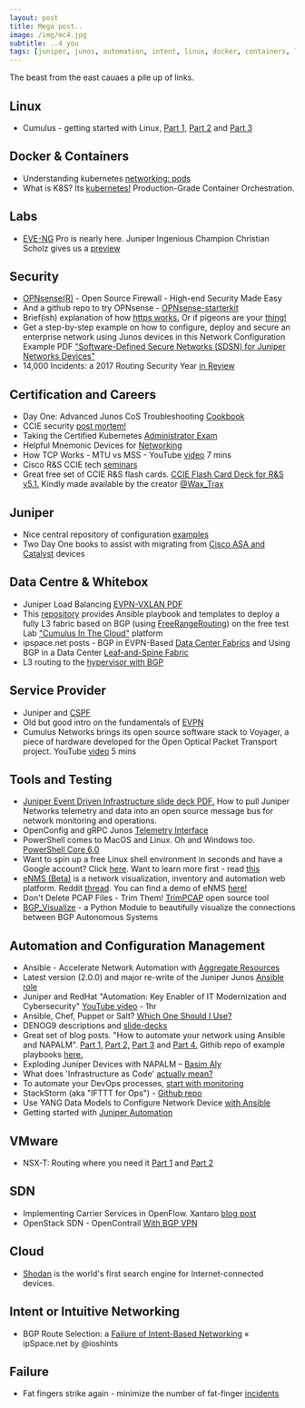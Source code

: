 ```yaml
---
layout: post
title: Mega post..
image: /img/mc4.jpg
subtitle: ..4 you
tags: [juniper, junos, automation, intent, linux, docker, containers, labs, eve-ng, vmware, whitebox, cumulus, cisco, careers, certification, data centre]
---
```

The beast from the east cauaes a pile up of links.

## Linux

* Cumulus - getting started with Linux, [Part 1,](https://cumulusnetworks.com/blog/linux-basics-part-1/) [Part 2](https://cumulusnetworks.com/blog/linux-basics-part-2/) and [Part 3](https://cumulusnetworks.com/blog/linux-basics-part-3/)

## Docker & Containers

* Understanding kubernetes [networking: pods](https://medium.com/google-cloud/understanding-kubernetes-networking-pods-7117dd28727)
* What is K8S? Its [kubernetes!](https://kubernetes.io/) Production-Grade Container Orchestration.

## Labs
* [EVE-NG](eve-ng.net) Pro is nearly here. Juniper Ingenious Champion Christian Scholz gives us a [preview](httpscie.eu/eve-ng-professional-first-preview/)


## Security

* [OPNsense(R)](https://opnsense.org/) - Open Source Firewall - High-end Security Made Easy
* And a github repo to try OPNsense - [OPNsense-starterkit](https://github.com/EugenMayer/opnsense-starterkit/blob/master/README.md)
* Brief(ish) explanation of how [https works.](https://dev.to/ruidfigueiredo/briefish-explanation-of-how-https-works) Or if pigeons are your [thing!](https://medium.freecodecamp.org/https-explained-with-carrier-pigeons-7029d2193351)
* Get a step-by-step example on how to configure, deploy and secure an enterprise network using Junos devices in this Network Configuration Example PDF ["Software-Defined Secure Networks (SDSN) for Juniper Networks Devices"](juni.pr/2DIbtxP)
* 14,000 Incidents: a 2017 Routing Security Year [in Review](https://www.manrs.org/2018/01/14000-incidents-a-2017-routing-security-year-in-review/)

## Certification and Careers

* Day One: Advanced Junos CoS Troubleshooting [Cookbook](https://www.juniper.net/us/en/training/jnbooks/day-one/networking-technologies-series/junos-cos-troubleshooting/)
* CCIE security [post mortem!](https://densemode.com/2018/01/14/ccie-security-lab-1-steve-0/)
* Taking the Certified Kubernetes [Administrator Exam](https://medium.com/@KevinHoffman/taking-the-certified-kubernetes-administrator-exam-eeab17d65476)
* Helpful Mnemonic Devices for [Networking](https://networkphil.com/2018/01/16/helpful-mnemonic-devices-for-networking/)
* How TCP Works - MTU vs MSS - YouTube [video](https://www.youtube.com/watch?v=XMcYwr-yJGA&feature=youtu.be) 7 mins
* Cisco R&S CCIE tech [seminars](https://learningnetwork.cisco.com/community/learning_center/ccie-rs-tech-seminars)
* Great free set of CCIE R&S flash cards. [CCIE Flash Card Deck for R&S v5.1.](https://neckercube.com/index.php/2018/01/31/ccie-flash-card-deck-for-rs-v5-1/) Kindly made available by the creator [@Wax_Trax](https://twitter.com/Wax_Trax)


## Juniper

* Nice central repository of configuration [examples](https://www.juniper.net/documentation/en_US/release-independent/nce/information-products/pathway-pages/nce/index.html)
* Two Day One books to assist with migrating from [Cisco ASA and Catalyst](https://www.juniper.net/us/en/training/jnbooks/day-one/fundamentals-series/migrate-cisco-asa-srx-series/) devices

## Data Centre & Whitebox

* Juniper Load Balancing [EVPN-VXLAN PDF](https://www.juniper.net/documentation/en_US/release-independent/solutions/information-products/pathway-pages/lb-evpn-vxlan-tn.pdf)
* This [repository](https://github.com/jpmondet/Fully-Automated-BGP-fabric/blob/master/README.md) provides Ansible playbook and templates to deploy a fully L3 fabric based on BGP (using [FreeRangeRouting](https://github.com/FRRouting/frr)) on the free test Lab ["Cumulus In The Cloud"](https://cumulusnetworks.com/products/cumulus-in-the-cloud/) platform
* ipspace.net posts - BGP in EVPN-Based [Data Center Fabrics](http://www.ipspace.net/Data_Center_BGP/BGP_in_EVPN-Based_Data_Center_Fabrics) and Using BGP in a Data Center [Leaf-and-Spine Fabric](http://www.ipspace.net/Data_Center_BGP)
* L3 routing to the [hypervisor with BGP](https://vincent.bernat.im/en/blog/2018-l3-routing-hypervisor)

## Service Provider

* Juniper and [CSPF](https://netflask.net/jnpr-constrained-shortest-path-first/)
* Old but good intro on the fundamentals of [EVPN](http://packetpushers.net/evpn-introduction-next-generation-l2vpn/)
* Cumulus Networks brings its open source software stack to Voyager, a piece of hardware developed for the Open Optical Packet Transport project. YouTube [video](https://www.youtube.com/watch?v=rgfXdhPDe_c&feature=youtu.be) 5 mins

## Tools and Testing

* [Juniper Event Driven Infrastructure slide deck PDF.](https://www.juniper.net/assets/us/en/local/pdf/nxtwork/automation-and-services-introduction-to-j-edi-the-juniper-event-driven-Infrastructure.pdf) How to pull Juniper Networks telemetry and data into an open source message bus for network monitoring and operations.
* OpenConfig and gRPC Junos [Telemetry Interface](https://forums.juniper.net/t5/Automation/OpenConfig-and-gRPC-Junos-Telemetry-Interface/ta-p/316090)
* PowerShell comes to MacOS and Linux. Oh and Windows too. [PowerShell Core 6.0](https://www.theregister.co.uk/2018/01/12/powershell_macos_linux/)
* Want to spin up a free Linux shell environment in seconds and have a Google account? Click [here](https://console.cloud.google.com/cloudshell/editor?pli=1&supportedpurview=project&shellonly=true). Want to learn more first - read [this](https://medium.com/google-cloud/google-cloud-shell-the-free-playground-b5ab4793224)
* [eNMS (Beta)](https://github.com/afourmy/eNMS/blob/master/README.md) is a network visualization, inventory and automation web platform. Reddit [thread](https://www.reddit.com/r/networking/comments/7qdloz/enms_a_vendoragnostic_nms_for_carriergrade/?st=JCF5KEOM&sh=94dcca66). You can find a demo of eNMS [here!](http://afourmy.pythonanywhere.com/dashboard)
* Don't Delete PCAP Files - Trim Them! [TrimPCAP](https://www.netresec.com/?page=Blog&month=2017-12&post=Don%27t-Delete-PCAP-Files---Trim-Them) open source tool
* [BGP_Visualize](https://github.com/TheNetworker/visualize_bgp_asns/blob/master/Readme.md) - a Python Module to beautifully visualize the connections between BGP Autonomous Systems

## Automation and Configuration Management

* Ansible - Accelerate Network Automation with [Aggregate Resources](https://www.ansible.com/blog/accelerate-ansible-networking-aggregate-resources)
* Latest version (2.0.0) and major re-write of the Juniper Junos [Ansible role](https://github.com/Juniper/ansible-junos-stdlib/releases/tag/2.0.0)
* Juniper and RedHat "Automation: Key Enabler of IT Modernization and Cybersecurity" [YouTube video](https://www.youtube.com/watch?v=cYHjT91Ojvg) - 1hr
* Ansible, Chef, Puppet or Salt? [Which One Should I Use?](https://blog.ipspace.net/2018/01/ansible-chef-puppet-or-salt-which-one.html?m=1)
* DENOG9 descriptions and [slide-decks](http://www.denog.de/de/meetings/denog9/agenda.html#netlab)
* Great set of blog posts. "How to automate your network using Ansible and NAPALM". [Part 1,](https://www.agileintegratedsolutions.com/how-to-automate-your-network-using-ansible-and-napalm-part-1/) [Part 2,](https://www.agileintegratedsolutions.com/how-to-automate-your-network-using-ansible-and-napalm-part-2/) [Part 3](https://www.agileintegratedsolutions.com/how-to-automate-your-network-using-ansible-and-napalm-part-3/) and [Part 4.](https://www.agileintegratedsolutions.com/how-to-automate-your-network-using-ansible-and-napalm-part-4/) Githib repo of example playbooks [here.](https://github.com/kokasha/NetAutomationExamples/tree/master/Internet%20Service)
* Exploding Juniper Devices with NAPALM – [Basim Aly](https://basimaly.wordpress.com/2018/01/08/exploding-juniper-devices-with-napalm/)
* What does 'Infrastructure as Code' [actually mean?](https://www.packtpub.com/books/content/what-does-infrastructure-code-actually-mean)
* To automate your DevOps processes, [start with monitoring](https://techbeacon.com/automate-your-devops-processes-start-monitoring)
* StackStorm (aka "IFTTT for Ops") - [Github repo](https://github.com/StackStorm/st2)
* Use YANG Data Models to Configure Network Device [with Ansible](https://blog.ipspace.net/2018/01/use-yang-data-models-to-configure.html?m=1)
* Getting started with [Juniper Automation](https://www.linkedin.com/pulse/getting-started-juniper-automation-jncip-sp-dc-ent-sec/)

## VMware

* NSX-T: Routing where you need it [Part 1](https://blogs.vmware.com/networkvirtualization/2017/09/nsx-t-routing-where-you-need-it.html/) and [Part 2](https://blogs.vmware.com/networkvirtualization/2018/01/nsx-t-routing-part-2.html/)

## SDN

* Implementing Carrier Services in OpenFlow. Xantaro [blog post](https://www.xantaro.net/en/tech-blogs/implementing-carrier-services-openflow/)
* OpenStack SDN - OpenContrail [With BGP VPN](https://networkop.co.uk/blog/2018/01/02/os-contrail/)

## Cloud

* [Shodan](https://www.shodan.io/) is the world's first search engine for Internet-connected devices.

## Intent or Intuitive Networking

* BGP Route Selection: a [Failure of Intent-Based Networking](http://blog.ipspace.net/2018/01/bgp-route-selection-failure-of-intent.html) « ipSpace.net by @ioshints

## Failure

* Fat fingers strike again - minimize the number of fat-finger [incidents](http://blog.ipspace.net/2018/01/fat-fingers-strike-again.html?m=1)
